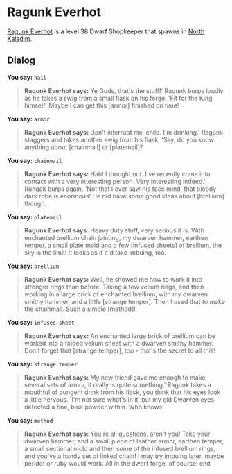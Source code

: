 # Ragunk Everhot



[Ragunk Everhot](/npc/67032) is a level 38 Dwarf Shopkeeper that spawns in [North Kaladim](/zone/67).



## Dialog

**You say:** `hail`



>**Ragunk Everhot says:** Ye Gods, that's the stuff!'  Ragunk burps loudly as he takes a swig from a small flask on his forge.  'Fit for the King himself!  Maybe I can get this [armor] finished on time!

**You say:** `armor`



>**Ragunk Everhot says:** Don't interrupt me, child.  I'm drinking.'  Ragunk staggers and takes another swig from his flask.  'Say, do you know anything about [chainmail] or [platemail]?

**You say:** `chainmail`



>**Ragunk Everhot says:** Hah!  I thought not.  I've recently come into contact with a very interesting person.  Very interesting indeed.'  Rungak burps again.  'Not that I ever saw his face mind, that bloody dark robe is enormous!  He did have some good ideas about [brellium] though.

**You say:** `platemail`



>**Ragunk Everhot says:** Heavy duty stuff, very serious it is.  With enchanted brellium chain jointing, my dwarven hammer, earthen temper, a small plate mold and a few [infused sheets] of brellium, the sky is the limit!  It looks as if it'd take imbuing, too.

**You say:** `brellium`



>**Ragunk Everhot says:** Well, he showed me how to work it into stronger rings than before.  Taking a few velium rings, and then working in a large brick of enchanted brellium, with my dwarven  smithy hammer, and a little [strange temper].  Then I used that to make the chainmail.  Such a simple [method]!

**You say:** `infused sheet`



>**Ragunk Everhot says:** An enchanted large brick of brellium can be worked into a folded velium sheet with a dwarven smithy hammer.  Don't forget that [strange temper], too - that's the secret to all this!

**You say:** `strange temper`



>**Ragunk Everhot says:** My new friend gave me enough to make several sets of armor, it really is quite something.'  Ragunk takes a mouthful of pungent drink from his flask, you think that his eyes look a little nervous.  'I'm not sure what's in it, but my old Dwarven eyes detected a fine, blue powder within.  Who knows!

**You say:** `method`



>**Ragunk Everhot says:** You're all questions, aren't you!  Take your dwarven hammer, and a small piece of leather armor, earthen temper, a small sectional mold and then some of the infused brellium rings, and you've a handy set of linked chain!  I may try imbuing later, maybe peridot or ruby would work.  All in the dwarf forge, of course!
end





